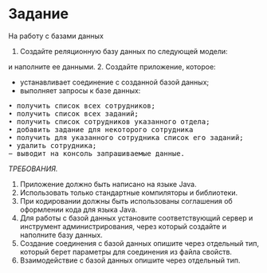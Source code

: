 # Задание
На работу с базами данных

  1. Создайте реляционную базу данных по следующей модели:

и наполните ее данными.
  2. Создайте приложение, которое:
+ устанавливает соединение с созданной базой данных;
+ выполняет запросы к базе данных:
<pre>• получить список всех сотрудников;
• получить список всех заданий;
• получить список сотрудников указанного отдела;
• добавить задание для некоторого сотрудника
• получить для указанного сотрудника список его заданий;
• удалить сотрудника;
− выводит на консоль запрашиваемые данные.</pre>

_ТРЕБОВАНИЯ._
1. Приложение должно быть написано на языке Java.
2. Использовать только стандартные компиляторы и библиотеки.
3. При кодировании должны быть использованы соглашения об
оформлении кода для языка Java.
4. Для работы с базой данных установите соответствующий сервер и
инструмент администрирования, через который создайте и наполните
базу данных.
5. Создание соединения с базой данных опишите через отдельный тип,
который берет параметры для соединения из файла свойств.
6. Взаимодействие с базой данных опишите через отдельный тип.